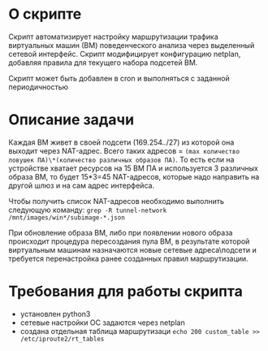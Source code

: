 # О скрипте
Скрипт автоматизирует настройку маршрутизации трафика виртуальных машин (ВМ) поведенческого анализа через выделенный сетевой интерфейс.
Скрипт модифицирует конфигурацию netplan, добавляя правила для текущего набора подсетей ВМ.

Скрипт может быть добавлен в cron и выполняться с заданной периодичностью

# Описание задачи
Каждая ВМ живет в своей подсети (169.254.*.*/27) из которой она выходит через NAT-адрес. Всего таких адресов = `(max количество ловушек ПА)\*(количество различных образов ПА)`.
То есть если на устройстве хватает ресурсов на 15 ВМ ПА и используется 3 различных образа ВМ, то будет 15\*3=45 NAT-адресов, которые надо направить на другой шлюз и на сам адрес интерфейса.

Чтобы получить список NAT-адресов необходимо выполнить следующую команду:
`grep -R tunnel-network /mnt/images/win*/subimage-*.json`

При обновление образа ВМ, либо при появлении нового образа происходит процедура пересоздания пула ВМ, в результате которой виртуальным машинам назначаются новые сетевые адреса\подсети и требуется перенастройка ранее созданных правил маршрутизации.

# Требования для работы скрипта
- установлен python3
- cетевые настройки ОС задаются через netplan
- создана отдельная таблица маршрутизаци
`echo 200 custom_table >> /etc/iproute2/rt_tables`
